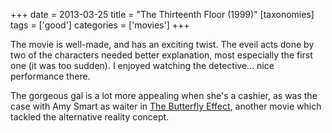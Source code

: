 +++
date = 2013-03-25
title = "The Thirteenth Floor (1999)"
[taxonomies]
tags = ['good']
categories = ['movies']
+++

The movie is well-made, and has an exciting twist. The eveil acts done
by two of the characters needed better explanation, most especially the
first one (it was too sudden). I enjoyed watching the detective... nice
performance there.

The gorgeous gal is a lot more appealing when she's a cashier, as was
the case with Amy Smart as waiter in [The Butterfly Effect], another
movie which tackled the alternative reality concept.

  [The Butterfly Effect]: http://tshepang.net/the-butterfly-effect-2004
